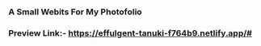 ### A Small Webits For My Photofolio 
### Preview Link:- https://effulgent-tanuki-f764b9.netlify.app/#
